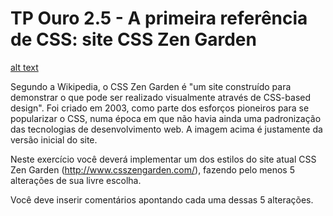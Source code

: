 # TP Ouro 2.5 - A primeira referência de CSS: site CSS Zen Garden

[alt text](tp5.png)

Segundo a Wikipedia, o CSS Zen Garden é "um site construído para demonstrar o que pode ser realizado visualmente através de CSS-based design". Foi criado em 2003, como parte dos esforços pioneiros para se popularizar o CSS, numa época em que não havia ainda uma padronização das tecnologias de desenvolvimento web. A imagem acima é justamente da versão inicial do site.

Neste exercício você deverá implementar um dos estilos do site atual CSS Zen Garden (http://www.csszengarden.com/), fazendo pelo menos 5 alterações de sua livre escolha.

Você deve inserir comentários apontando cada uma dessas 5 alterações.

